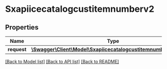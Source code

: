 # Sxapiicecatalogcustitemnumberv2

## Properties
Name | Type | Description | Notes
------------ | ------------- | ------------- | -------------
**request** | [**\Swagger\Client\Model\Sxapiicecatalogcustitemnumberv2Request**](Sxapiicecatalogcustitemnumberv2Request.md) |  | [optional] 

[[Back to Model list]](../README.md#documentation-for-models) [[Back to API list]](../README.md#documentation-for-api-endpoints) [[Back to README]](../README.md)


